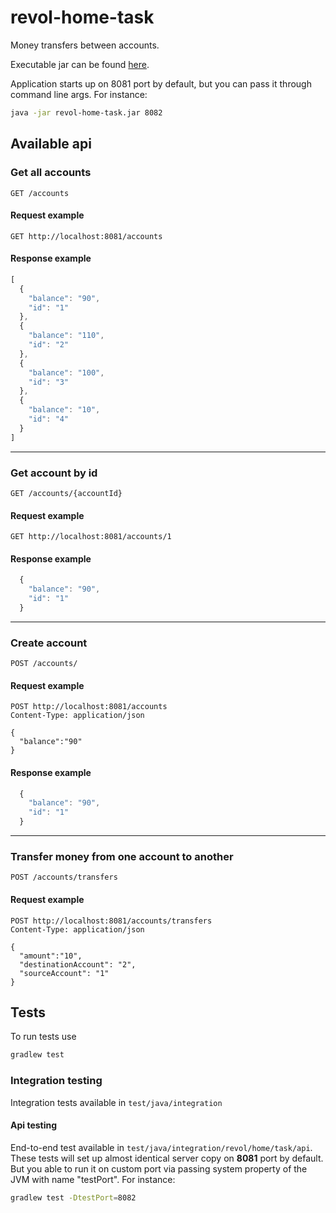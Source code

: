 revol-home-task
=============

Money transfers between accounts.

Executable jar can be found [here](https://github.com/eseev-german/revol-home-task/releases).

Application starts up on 8081 port by default, but you can pass it through command line args. 
For instance:
```bash
java -jar revol-home-task.jar 8082
```

Available api
---

### Get all accounts

```http
GET /accounts
```
#### Request example
```http
GET http://localhost:8081/accounts
```
#### Response example
```javascript
[
  {
    "balance": "90",
    "id": "1"
  },
  {
    "balance": "110",
    "id": "2"
  },
  {
    "balance": "100",
    "id": "3"
  },
  {
    "balance": "10",
    "id": "4"
  }
]
```
---

### Get account by id
```http
GET /accounts/{accountId}
```
#### Request example
```http
GET http://localhost:8081/accounts/1
```
#### Response example
```javascript
  {
    "balance": "90",
    "id": "1"
  }
```
---

### Create account
```http
POST /accounts/
```
#### Request example
```http
POST http://localhost:8081/accounts
Content-Type: application/json

{
  "balance":"90"
}
```
#### Response example
```javascript
  {
    "balance": "90",
    "id": "1"
  }
```
---

### Transfer money from one account to another
```http
POST /accounts/transfers
```
#### Request example
```http
POST http://localhost:8081/accounts/transfers
Content-Type: application/json

{
  "amount":"10",
  "destinationAccount": "2",
  "sourceAccount": "1"
}
```


Tests
---

To run tests use
```bash
gradlew test
```

### Integration testing

Integration tests available in `test/java/integration`

#### Api testing

End-to-end test available in `test/java/integration/revol/home/task/api`.
These tests will set up almost identical server copy on **8081** port by default. 
But you able to run it on custom port via passing system property of the JVM with name "testPort". 
For instance:
```bash
gradlew test -DtestPort=8082
```

